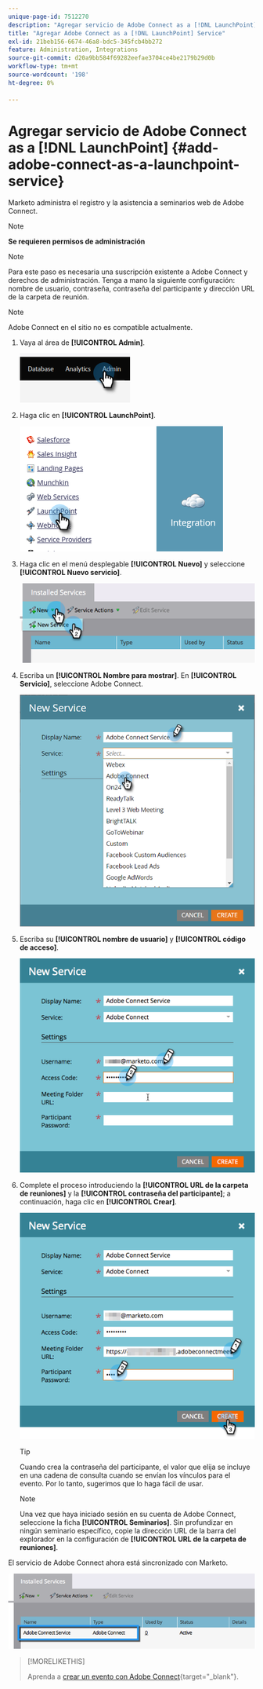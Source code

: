```yaml
---
unique-page-id: 7512270
description: "Agregar servicio de Adobe Connect as a [!DNL LaunchPoint] Service - Documentos de Marketo - Documentación del producto"
title: "Agregar Adobe Connect as a [!DNL LaunchPoint] Service"
exl-id: 21beb156-6674-46a8-bdc5-345fcb4bb272
feature: Administration, Integrations
source-git-commit: d20a9bb584f69282eefae3704ce4be2179b29d0b
workflow-type: tm+mt
source-wordcount: '198'
ht-degree: 0%

---
```


# Agregar servicio de Adobe Connect as a [!DNL LaunchPoint] {#add-adobe-connect-as-a-launchpoint-service}

Marketo administra el registro y la asistencia a seminarios web de Adobe Connect.

>[!NOTE]
>
>**Se requieren permisos de administración**

>[!NOTE]
>
>Para este paso es necesaria una suscripción existente a Adobe Connect y derechos de administración. Tenga a mano la siguiente configuración: nombre de usuario, contraseña, contraseña del participante y dirección URL de la carpeta de reunión.

>[!NOTE]
>
>Adobe Connect en el sitio no es compatible actualmente.

1. Vaya al área de **[!UICONTROL Admin]**.

   ![](assets/add-adobe-connect-as-a-launchpoint-service-1.png)

1. Haga clic en **[!UICONTROL LaunchPoint]**.

   ![](assets/add-adobe-connect-as-a-launchpoint-service-2.png)

1. Haga clic en el menú desplegable **[!UICONTROL Nuevo]** y seleccione **[!UICONTROL Nuevo servicio]**.

   ![](assets/add-adobe-connect-as-a-launchpoint-service-3.png)

1. Escriba un **[!UICONTROL Nombre para mostrar]**. En **[!UICONTROL Servicio]**, seleccione Adobe Connect.

   ![](assets/add-adobe-connect-as-a-launchpoint-service-4.png)

1. Escriba su **[!UICONTROL nombre de usuario]** y **[!UICONTROL código de acceso]**.

   ![](assets/add-adobe-connect-as-a-launchpoint-service-5.png)

1. Complete el proceso introduciendo la **[!UICONTROL URL de la carpeta de reuniones]** y la **[!UICONTROL contraseña del participante]**; a continuación, haga clic en **[!UICONTROL Crear]**.

   ![](assets/add-adobe-connect-as-a-launchpoint-service-6.png)

   >[!TIP]
   >
   >Cuando crea la contraseña del participante, el valor que elija se incluye en una cadena de consulta cuando se envían los vínculos para el evento. Por lo tanto, sugerimos que lo haga fácil de usar.

   >[!NOTE]
   >
   >Una vez que haya iniciado sesión en su cuenta de Adobe Connect, seleccione la ficha **[!UICONTROL Seminarios]**. Sin profundizar en ningún seminario específico, copie la dirección URL de la barra del explorador en la configuración de **[!UICONTROL URL de la carpeta de reuniones]**.

El servicio de Adobe Connect ahora está sincronizado con Marketo.

![](assets/add-adobe-connect-as-a-launchpoint-service-7.png)

>[!MORELIKETHIS]
>
>Aprenda a [crear un evento con Adobe Connect](/help/marketo/product-docs/demand-generation/events/create-an-event/create-an-event-with-adobe-connect.md){target="_blank"}.
